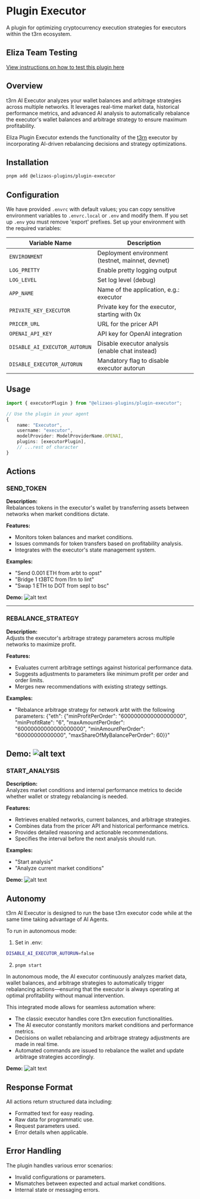 # Plugin Executor

A plugin for optimizing cryptocurrency execution strategies for executors within the t3rn ecosystem.

## Eliza Team Testing
[View instructions on how to test this plugin here](HOW_TO_TEST.md)

## Overview

t3rn AI Executor analyzes your wallet balances and arbitrage strategies across multiple networks. It leverages real-time market data, historical performance metrics, and advanced AI analysis to automatically rebalance the executor's wallet balances and arbitrage strategy to ensure maximum profitability.

Eliza Plugin Executor extends the functionality of the [t3rn](https://www.t3rn.io/) executor by incorporating AI-driven rebalancing decisions and strategy optimizations.

## Installation

```bash
pnpm add @elizaos-plugins/plugin-executor
```

## Configuration

We have provided `.envrc` with default values; you can copy sensitive environment variables to `.envrc.local` or `.env` and modify them.
If you set up `.env` you must remove 'export' prefixes.
Set up your environment with the required variables:

| Variable Name              | Description                                                       |
| -------------------------- | ----------------------------------------------------------------- |
| `ENVIRONMENT`              | Deployment environment (testnet, mainnet, devnet)                 |
| `LOG_PRETTY`               | Enable pretty logging output                                      |
| `LOG_LEVEL`                | Set log level (debug)                                             |
| `APP_NAME`                 | Name of the application, e.g.: executor                           |
| `PRIVATE_KEY_EXECUTOR`     | Private key for the executor, starting with 0x                    |
| `PRICER_URL`               | URL for the pricer API                                            |
| `OPENAI_API_KEY`           | API key for OpenAI integration                                    |
| `DISABLE_AI_EXECUTOR_AUTORUN`         | Disable executor analysis (enable chat instead)                   |
| `DISABLE_EXECUTOR_AUTORUN` | Mandatory flag to disable executor autorun                        |


## Usage

```typescript
import { executorPlugin } from "@elizaos-plugins/plugin-executor";

// Use the plugin in your agent
{
    name: "Executor",
    username: "executor",
    modelProvider: ModelProviderName.OPENAI,
    plugins: [executorPlugin],
    // ...rest of character
}
```

## Actions

### SEND_TOKEN

**Description:**  
Rebalances tokens in the executor's wallet by transferring assets between networks when market conditions dictate.

**Features:**
- Monitors token balances and market conditions.
- Issues commands for token transfers based on profitability analysis.
- Integrates with the executor's state management system.

**Examples:**
- "Send 0.001 ETH from arbt to opst"
- "Bridge 1 t3BTC from l1rn to lint"
- "Swap 1 ETH to DOT from sepl to bsc"

**Demo:**
![alt text](<./screenshots/demo2.png>)

---

### REBALANCE_STRATEGY

**Description:**  
Adjusts the executor's arbitrage strategy parameters across multiple networks to maximize profit.

**Features:**
- Evaluates current arbitrage settings against historical performance data.
- Suggests adjustments to parameters like minimum profit per order and order limits.
- Merges new recommendations with existing strategy settings.

**Examples:**
- "Rebalance arbitrage strategy for network arbt with the following parameters: {\"eth\": {\"minProfitPerOrder\": \"6000000000000000000\", \"minProfitRate\": \"6\", \"maxAmountPerOrder\": \"60000000000000000000\", \"minAmountPerOrder\": \"60000000000000\", \"maxShareOfMyBalancePerOrder\": 60}}"

**Demo:**
![alt text](<./screenshots/demo3.png>)
---

### START_ANALYSIS

**Description:**  
Analyzes market conditions and internal performance metrics to decide whether wallet or strategy rebalancing is needed.

**Features:**
- Retrieves enabled networks, current balances, and arbitrage strategies.
- Combines data from the pricer API and historical performance metrics.
- Provides detailed reasoning and actionable recommendations.
- Specifies the interval before the next analysis should run.

**Examples:**
- "Start analysis"
- "Analyze current market conditions"

**Demo:**
![alt text](<./screenshots/demo1.png>)

## Autonomy

t3rn AI Executor is designed to run the base t3rn executor code while at the same time taking advantage of AI Agents.

To run in autonomous mode:
1. Set in .env:
```bash
DISABLE_AI_EXECUTOR_AUTORUN=false
```

2. `pnpm start`

In autonomous mode, the AI executor continuously analyzes market data, wallet balances, and arbitrage strategies to automatically trigger rebalancing actions—ensuring that the executor is always operating at optimal profitability without manual intervention.

This integrated mode allows for seamless automation where:
- The classic executor handles core t3rn execution functionalities.
- The AI executor constantly monitors market conditions and performance metrics.
- Decisions on wallet rebalancing and arbitrage strategy adjustments are made in real time.
- Automated commands are issued to rebalance the wallet and update arbitrage strategies accordingly.

**Demo:**
![alt text](<./screenshots/demo4.png>)

## Response Format

All actions return structured data including:
- Formatted text for easy reading.
- Raw data for programmatic use.
- Request parameters used.
- Error details when applicable.

## Error Handling

The plugin handles various error scenarios:
- Invalid configurations or parameters.
- Mismatches between expected and actual market conditions.
- Internal state or messaging errors.